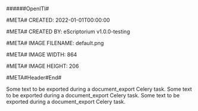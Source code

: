 ######OpenITI#


#META# CREATED: 2022-01-01T00:00:00

#META# CREATED BY: eScriptorium v1.0.0-testing

#META# IMAGE FILENAME: default.png

#META# IMAGE WIDTH: 864

#META# IMAGE HEIGHT: 206


#META#Header#End#

Some text to be exported during a document_export Celery task.
Some text to be exported during a document_export Celery task.
Some text to be exported during a document_export Celery task.
